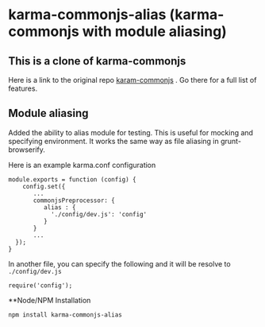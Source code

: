 # karma-commonjs-alias (karma-commonjs with module aliasing)

## This is a clone of karma-commonjs
Here is a link to the original repo [karam-commonjs](https://github.com/karma-runner/karma-commonjs) . Go there for a full list of features.

## Module aliasing
Added the ability to alias module for testing. This is useful for mocking and specifying environment. It works the same way as file aliasing in grunt-browserify.

Here is an example karma.conf configuration

```
module.exports = function (config) {
	config.set({
	   ...
	   commonjsPreprocessor: {
	      alias : {
	        './config/dev.js': 'config'
	      }
	   }
	   ...
  });
}
```

In another file, you can specify the following and it will be resolve to `./config/dev.js`
```
require('config');
```

**Node/NPM Installation
```
npm install karma-commonjs-alias
```
